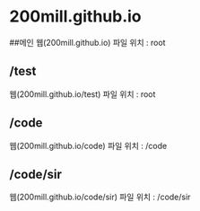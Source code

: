 # 200mill.github.io

##메인
웹(200mill.github.io)
파일 위치 : root
## /test
웹(200mill.github.io/test)
파일 위치 : root
## /code
웹(200mill.github.io/code)
파일 위치 : /code
## /code/sir
웹(200mill.github.io/code/sir)
파일 위치 : /code/sir
